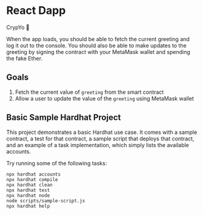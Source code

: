 # React Dapp

CrypYo 👋

When the app loads, you should be able to fetch the current greeting and log it out to the console. You should also be able to make updates to the greeting by signing the contract with your MetaMask wallet and spending the fake Ether.

## Goals

1. Fetch the current value of `greeting` from the smart contract
2. Allow a user to update the value of the `greeting` using MetaMask wallet

## Basic Sample Hardhat Project

This project demonstrates a basic Hardhat use case. It comes with a sample contract, a test for that contract, a sample script that deploys that contract, and an example of a task implementation, which simply lists the available accounts.

Try running some of the following tasks:

```shell
npx hardhat accounts
npx hardhat compile
npx hardhat clean
npx hardhat test
npx hardhat node
node scripts/sample-script.js
npx hardhat help
```
